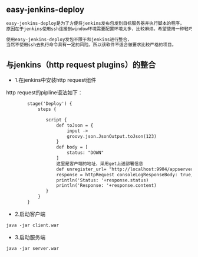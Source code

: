## easy-jenkins-deploy

```xml
easy-jenkins-deploy是为了方便将jenkins发布包发到目标服务器并执行脚本的程序，
原因在于jenkins使用ssh连接到window环境需要配置环境太多，比较麻烦。希望使用一种轻巧的部署方式。
```

```xml
使用easy-jenkins-deploy发包不限于和jenkins进行整合，
当然不使用ssh去执行命令具有一定的风险。所以该软件不适合做要求比较严格的项目。
```


## 与jenkins（http request plugins）的整合

- 1.在jenkins中安装http request组件

http request的pipline语法如下：
```xml
        stage('Deploy') {
            steps {

               script {
                   def toJson = {
                       input ->
                       groovy.json.JsonOutput.toJson(123)
                   }
                   def body = [
                       status: "DOWN"
                   ]
                   这里是客户端的地址，采用get上送部署信息
                   def unregister_url= "http://localhost:9904/appserver/version/info"
                   response = httpRequest consoleLogResponseBody: true, contentType: 'APPLICATION_JSON', httpMode: 'GET', requestBody: toJson(body), url: unregister_url, validResponseCodes: '200'
                   println('Status: '+response.status)
                   println('Response: '+response.content)
               }
            }
        }
```

- 2.启动客户端
```xml
java -jar client.war
```

- 3.启动服务端

```xml
java -jar server.war
```

